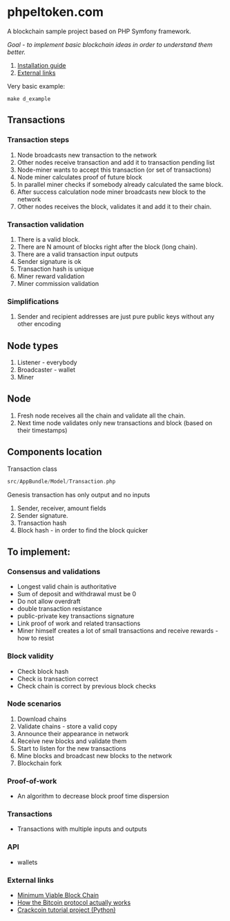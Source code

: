# phpeltoken.com

A blockchain sample project based on PHP Symfony framework.

*Goal - to implement basic blockchain ideas in order to understand them better.*

1. [Installation guide](INSTALLATION.md)
2. [External links](#external-links)

Very basic example:

```shell
make d_example
```

## Transactions

### Transaction steps
1. Node broadcasts new transaction to the network
2. Other nodes receive transaction and add it to transaction pending list
3. Node-miner wants to accept this transaction (or set of transactions)
4. Node miner calculates proof of future block
5. In parallel miner checks if somebody already calculated the same block.
6. After success calculation node miner broadcasts new block to the network
7. Other nodes receives the block, validates it and add it to their chain.


### Transaction validation
1. There is a valid block.
2. There are N amount of blocks right after the block (long chain).
3. There are a valid transaction input outputs
4. Sender signature is ok
5. Transaction hash is unique
6. Miner reward validation
7. Miner commission validation

### Simplifications
1. Sender and recipient addresses are just pure public keys without any other encoding


## Node types
1. Listener - everybody
2. Broadcaster - wallet
3. Miner

## Node
1. Fresh node receives all the chain and validate all the chain.
2. Next time node validates only new transactions and block (based on their timestamps)


## Components location

Transaction class
```php
src/AppBundle/Model/Transaction.php
```



Genesis transaction has only output and no inputs


1. Sender, receiver, amount fields
2. Sender signature.
3. Transaction hash
4. Block hash - in order to find the block quicker





## To implement:

### Consensus and validations
* Longest valid chain is authoritative
* Sum of deposit and withdrawal must be 0
* Do not allow overdraft
* double transaction resistance
* public-private key transactions signature
* Link proof of work and related transactions
* Miner himself creates a lot of small transactions and receive rewards - how to resist

### Block validity
* Check block hash
* Check is transaction correct
* Check chain is correct by previous block checks

### Node scenarios
1. Download chains
2. Validate chains - store a valid copy
3. Announce their appearance in network
4. Receive new blocks and validate them
4. Start to listen for the new transactions
5. Mine blocks and broadcast new blocks to the network
6. Blockchain fork

### Proof-of-work
* An algorithm to decrease block proof time dispersion 

### Transactions
* Transactions with multiple inputs and outputs

### API
* wallets

### External links
* [Minimum Viable Block Chain](https://www.igvita.com/2014/05/05/minimum-viable-block-chain/)
* [How the Bitcoin protocol actually works](http://www.michaelnielsen.org/ddi/how-the-bitcoin-protocol-actually-works/)
* [Crackcoin tutorial project (Python)](https://github.com/DutchGraa/crackcoin)